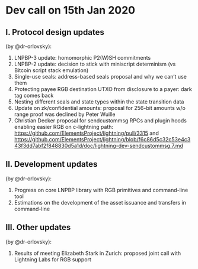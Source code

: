 # Dev call on 15th Jan 2020

## I. Protocol design updates
(by @dr-orlovsky):
1. LNPBP-3 update: homomorphic P2(W)SH commitments
2. LNPBP-2 update: decision to stick with miniscript determinism (vs Bitcoin script stack emulation)
3. Single-use seals: address-based seals proposal and why we can’t use them
4. Protecting payee RGB destination UTXO from disclosure to a payer: dark tag comes back
5. Nesting different seals and state types within the state transition data
6. Update on zk/confidential amounts: proposal for 256-bit amounts w/o range proof was declined by Peter Wuille
7. Christian Decker proposal for sendcustommsg RPCs and plugin hoods enabling easier RGB on c-lightning path: <https://github.com/ElementsProject/lightning/pull/3315> and <https://github.com/ElementsProject/lightning/blob/f6c86d5c32c53e4c343f3dd7abf2f848830d5a1d/doc/lightning-dev-sendcustommsg.7.md>

## II. Development updates
(by @dr-orlovsky):
1. Progress on core LNPBP library with RGB primitives and command-line tool
2. Estimations on the development of the asset issuance and transfers in command-line

## III. Other updates
(by @dr-orlovsky):
1. Results of meeting Elizabeth Stark in Zurich: proposed joint call with Lightning Labs for RGB support

